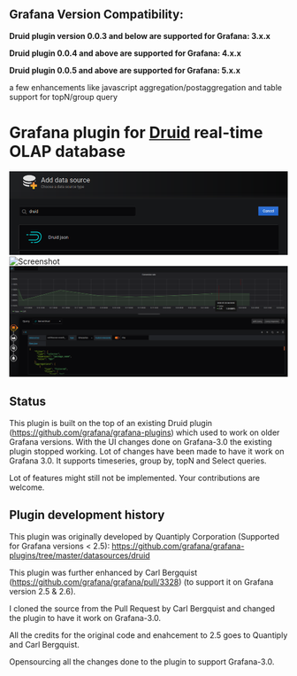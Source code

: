 ## Grafana Version Compatibility:
**Druid plugin version 0.0.3 and below are supported for Grafana: 3.x.x**

**Druid plugin 0.0.4 and above are supported for Grafana: 4.x.x** 

**Druid plugin 0.0.5 and above are supported for Grafana: 5.x.x** 

a few enhancements like javascript aggregation/postaggregation and table support for topN/group query 

# Grafana plugin for [Druid](http://druid.io/) real-time OLAP database

![Screenshot](https://raw.githubusercontent.com/grafana-druid-plugin/druidplugin/master/img/AddDataSource.png)
![Screenshot](https://raw.githubusercontent.com/grafana-druid-plugin/druidplugin/master/img/ListDataSource.png)
![Screenshot](https://raw.githubusercontent.com/grafana-druid-plugin/druidplugin/master/img/DruidPanel.png)

## Status

This plugin is built on the top of an existing Druid plugin (https://github.com/grafana/grafana-plugins)  which used to work on older Grafana versions. With the UI changes done on Grafana-3.0 the existing plugin stopped working. Lot of changes have been made to have it work on Grafana 3.0. It supports timeseries, group by, topN and Select queries.

Lot of features might still not be implemented. Your contributions are welcome.

## Plugin development history

This plugin was originally developed by Quantiply Corporation (Supported for Grafana versions < 2.5): https://github.com/grafana/grafana-plugins/tree/master/datasources/druid

This plugin was further enhanced by Carl Bergquist (https://github.com/grafana/grafana/pull/3328) (to support it on Grafana version 2.5 & 2.6).

I cloned the source from the Pull Request by Carl Bergquist and changed the plugin to have it work on Grafana-3.0.

All the credits for the original code and enahcement to 2.5 goes to Quantiply and Carl Bergquist. 

Opensourcing all the changes done to the plugin to support Grafana-3.0.
